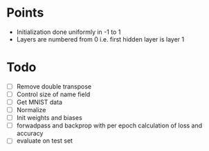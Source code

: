 # Points
* Initialization done uniformly in -1 to 1
* Layers are numbered from 0 i.e. first hidden layer is layer 1

# Todo
- [ ] Remove double transpose
- [ ] Control size of name field
- [ ] Get MNIST data
- [ ] Normalize
- [ ] Init weights and biases
- [ ] forwadpass and backprop with per epoch calculation of loss and accuracy
- [ ] evaluate on test set
